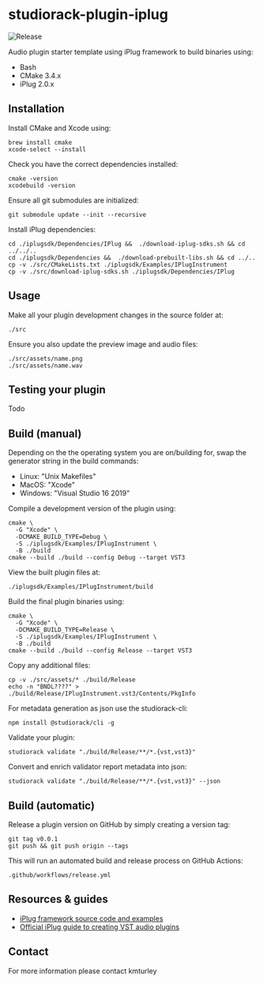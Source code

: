 # studiorack-plugin-iplug
![Release](https://github.com/studiorack/studiorack-plugin-iplug/workflows/Release/badge.svg)

Audio plugin starter template using iPlug framework to build binaries using:

* Bash
* CMake 3.4.x
* iPlug 2.0.x


## Installation

Install CMake and Xcode using:

    brew install cmake
    xcode-select --install

Check you have the correct dependencies installed:

    cmake -version
    xcodebuild -version

Ensure all git submodules are initialized:

    git submodule update --init --recursive

Install iPlug dependencies:

    cd ./iplugsdk/Dependencies/IPlug &&  ./download-iplug-sdks.sh && cd ../../..
    cd ./iplugsdk/Dependencies &&  ./download-prebuilt-libs.sh && cd ../..
    cp -v ./src/CMakeLists.txt ./iplugsdk/Examples/IPlugInstrument
    cp -v ./src/download-iplug-sdks.sh ./iplugsdk/Dependencies/IPlug


## Usage

Make all your plugin development changes in the source folder at:

    ./src

Ensure you also update the preview image and audio files:

    ./src/assets/name.png
    ./src/assets/name.wav


## Testing your plugin

Todo


## Build (manual)

Depending on the the operating system you are on/building for, swap the generator string in the build commands:

* Linux: "Unix Makefiles"
* MacOS: "Xcode"
* Windows: "Visual Studio 16 2019"

Compile a development version of the plugin using:

    cmake \
      -G "Xcode" \
      -DCMAKE_BUILD_TYPE=Debug \
      -S ./iplugsdk/Examples/IPlugInstrument \
      -B ./build
    cmake --build ./build --config Debug --target VST3

View the built plugin files at:

    ./iplugsdk/Examples/IPlugInstrument/build

Build the final plugin binaries using:

    cmake \
      -G "Xcode" \
      -DCMAKE_BUILD_TYPE=Release \
      -S ./iplugsdk/Examples/IPlugInstrument \
      -B ./build
    cmake --build ./build --config Release --target VST3

Copy any additional files:

    cp -v ./src/assets/* ./build/Release
    echo -n "BNDL????" > ./build/Release/IPlugInstrument.vst3/Contents/PkgInfo

For metadata generation as json use the studiorack-cli:

    npm install @studiorack/cli -g

Validate your plugin:

    studiorack validate "./build/Release/**/*.{vst,vst3}"

Convert and enrich validator report metadata into json:

    studiorack validate "./build/Release/**/*.{vst,vst3}" --json


## Build (automatic)

Release a plugin version on GitHub by simply creating a version tag:

    git tag v0.0.1
    git push && git push origin --tags

This will run an automated build and release process on GitHub Actions:

    .github/workflows/release.yml


## Resources & guides

* [iPlug framework source code and examples](https://github.com/iPlug2/iPlug2)
* [Official iPlug guide to creating VST audio plugins](https://github.com/iPlug2/iPlug2/wiki)


## Contact

For more information please contact kmturley
